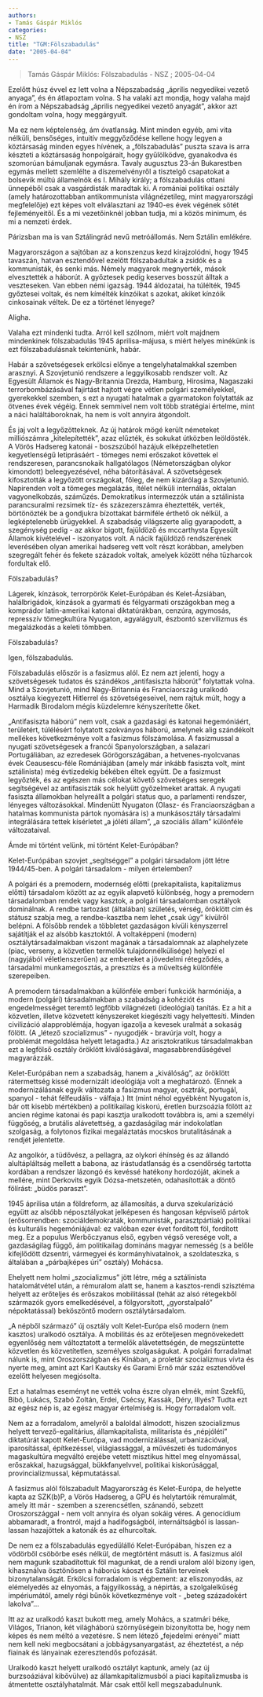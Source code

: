 ```yaml
---
authors: 
- Tamás Gáspár Miklós
categories: 
- NSZ
title: "TGM:Fölszabadulás"
date: "2005-04-04"
---
```

> Tamás Gáspár Miklós: Fölszabadulás - NSZ ; 2005-04-04

Ezelőtt húsz évvel ez lett volna a Népszabadság „április negyedikei vezető anyaga”, és én átlapoztam volna. S ha valaki azt mondja, hogy valaha majd én írom a Népszabadság „április negyedikei vezető anyagát”, akkor azt gondoltam volna, hogy meggárgyult.

Ma ez nem képtelenség, ám óvatlanság. Mint minden egyéb, ami vita nélküli, bensőséges, intuitív meggyőződése kellene hogy legyen a köztársaság minden egyes hívének, a „fölszabadulás” puszta szava is arra készteti a köztársaság honpolgárait, hogy gyűlölködve, gyanakodva és szomorúan bámuljanak egymásra. Tavaly augusztus 23-án Bukarestben egymás mellett szemlélte a díszemelvényről a tisztelgő csapatokat a bolsevik múltú államelnök és I. Mihály király; a fölszabadulás ottani ünnepéből csak a vasgárdisták maradtak ki. A romániai politikai osztály (amely határozottabban antikommunista világnézetileg, mint magyarországi megfelelője) ezt képes volt elválasztani az 1940-es évek végének sötét fejleményeitől. És a mi vezetőinknél jobban tudja, mi a közös minimum, és mi a nemzeti érdek.

Párizsban ma is van Sztálingrád nevű metróállomás. Nem Sztálin emlékére.

Magyarországon a sajtóban az a konszenzus kezd kirajzolódni, hogy 1945 tavaszán, hatvan esztendővel ezelőtt fölszabadultak a zsidók és a kommunisták, és senki más. Némely magyarok megnyerték, mások elvesztették a háborút. A győztesek pedig keserves bosszút álltak a veszteseken. Van ebben némi igazság. 1944 áldozatai, ha túlélték, 1945 győztesei voltak, és nem kímélték kínzóikat s azokat, akiket kínzóik cinkosainak véltek. De ez a történet lényege?

Aligha.

Valaha ezt mindenki tudta. Arról kell szólnom, miért volt majdnem mindenkinek fölszabadulás 1945 áprilisa-májusa, s miért helyes minékünk is ezt fölszabadulásnak tekintenünk, habár.

Habár a szövetségesek erkölcsi előnye a tengelyhatalmakkal szemben arasznyi. A Szovjetunió rendszere a leggyilkosabb rendszer volt. Az Egyesült Államok és Nagy-Britannia Drezda, Hamburg, Hirosima, Nagaszaki terrorbombázásával fajirtást hajtott végre vétlen polgári személyekkel, gyerekekkel szemben, s ezt a nyugati hatalmak a gyarmatokon folytatták az ötvenes évek végéig. Ennek semmivel nem volt több stratégiai értelme, mint a náci haláltáboroknak, ha nem is volt annyira átgondolt.

És jaj volt a legyőzötteknek. Az új határok mögé került németeket milliószámra „kitelepítették”, azaz elűzték, és sokukat útközben leöldösték. A Vörös Hadsereg katonái - boszszúból hazájuk elképzelhetetlen kegyetlenségű letiprásáért - tömeges nemi erőszakot követtek el rendszeresen, parancsnokaik hallgatólagos (Németországban olykor kimondott) beleegyezésével, néha bátorításával. A szövetségesek kifosztották a legyőzött országokat, főleg, de nem kizárólag a Szovjetunió. Napirenden volt a tömeges megalázás, ítélet nélküli internálás, oktalan vagyonelkobzás, száműzés. Demokratikus intermezzók után a sztálinista parancsuralmi rezsimek tíz- és százezerszámra éheztették, verték, börtönözték be a gondjukra bízottakat bármiféle érthető ok nélkül, a legképtelenebb ürügyekkel. A szabadság világszerte alig gyarapodott, a szegénység pedig - az akkor bigott, fajüldöző és mccarthysta Egyesült Államok kivételével - iszonyatos volt. A nácik fajüldöző rendszerének leverésében olyan amerikai hadsereg vett volt részt korábban, amelyben szegregált fehér és fekete századok voltak, amelyek között néha tűzharcok fordultak elő.

Fölszabadulás?

Lágerek, kínzások, terrorpörök Kelet-Európában és Kelet-Ázsiában, halálbrigádok, kínzások a gyarmati és félgyarmati országokban meg a komprádor latin-amerikai katonai diktatúrákban, cenzúra, agymosás, represszív tömegkultúra Nyugaton, agyalágyult, észbontó szervilizmus és megalázkodás a keleti tömbben.

Fölszabadulás?

Igen, fölszabadulás.

Fölszabadulás először is a fasizmus alól. Ez nem azt jelenti, hogy a szövetségesek tudatos és szándékos „antifasiszta háborút” folytattak volna. Mind a Szovjetunió, mind Nagy-Britannia és Franciaország uralkodó osztálya kiegyezett Hitlerrel és szövetségeseivel, nem rajtuk múlt, hogy a Harmadik Birodalom mégis küzdelemre kényszerítette őket.

„Antifasiszta háború” nem volt, csak a gazdasági és katonai hegemóniáért, területért, túlélésért folytatott szokványos háború, amelynek alig szándékolt mellékes következménye volt a fasizmus fölszámolása. A fasizmussal a nyugati szövetségesek a francói Spanyolországban, a salazari Portugáliában, az ezredesek Görögországában, a hetvenes-nyolcvanas évek Ceausescu-féle Romániájában (amely már inkább fasiszta volt, mint sztálinista) még évtizedekig békében éltek együtt. De a fasizmust legyőzték, és az egészen más célokat követő szövetséges seregek segítségével az antifasiszták sok helyütt győzelmeket arattak. A nyugati fasiszta államokban helyreállt a polgári status quo, a parlamenti rendszer, lényeges változásokkal. Mindenütt Nyugaton (Olasz- és Franciaországban a hatalmas kommunista pártok nyomására is) a munkásosztály társadalmi integrálására tettek kísérletet „a jóléti állam”, „a szociális állam” különféle változataival.

Ámde mi történt velünk, mi történt Kelet-Európában?

Kelet-Európában szovjet „segítséggel” a polgári társadalom jött létre 1944/45-ben. A polgári társadalom - milyen értelemben?

A polgári és a premodern, modernség előtti (prekapitalista, kapitalizmus előtti) társadalom között az az egyik alapvető különbség, hogy a premodern társadalomban rendek vagy kasztok, a polgári társadalomban osztályok dominálnak. A rendbe tartozást (általában) születés, vérség, öröklött cím és státusz szabja meg, a rendbe-kasztba nem lehet „csak úgy” kívülről belépni. A fölsőbb rendek a többletet gazdaságon kívüli kényszerrel sajátítják el az alsóbb kasztoktól. A voltaképpeni (modern) osztálytársadalmakban viszont magának a társadalomnak az alaphelyzete (piac, verseny, a közvetlen termelők tulajdonnélkülisége) helyezi el (nagyjából véletlenszerűen) az embereket a jövedelmi rétegződés, a társadalmi munkamegosztás, a presztízs és a műveltség különféle szerepeiben.

A premodern társadalmakban a különféle emberi funkciók harmóniája, a modern (polgári) társadalmakban a szabadság a kohéziót és engedelmességet teremtő legfőbb világnézeti (ideológiai) tanítás. Ez a hit a közvetlen, illetve közvetett kényszereket kiegészíti vagy helyettesíti. Minden civilizáció alapproblémája, hogyan igazolja a kevesek uralmát a sokaság fölött. (A „létező szocializmus” - nyugodjék - bravúrja volt, hogy a problémát megoldása helyett letagadta.) Az arisztokratikus társadalmakban ezt a legfölső osztály öröklött kiválóságával, magasabbrendűségével magyarázzák.

Kelet-Európában nem a szabadság, hanem a „kiválóság”, az öröklött rátermettség kissé modernizált ideológiája volt a meghatározó. (Ennek a modernizálásnak egyik változata a fasizmus magyar, osztrák, portugál, spanyol - tehát félfeudális - válfaja.) Itt (mint néhol egyébként Nyugaton is, bár ott kisebb mértékben) a politikailag kiskorú, éretlen burzsoázia fölött az ancien régime katonai és papi kasztja uralkodott továbbra is, ami a személyi függőség, a brutális alávetettség, a gazdaságilag már indokolatlan szolgaság, a folytonos fizikai megaláztatás mocskos brutalitásának a rendjét jelentette.

Az angolkór, a tüdővész, a pellagra, az olykori éhínség és az állandó alultápláltság mellett a babona, az írástudatlanság és a csendőrség tartotta kordában a rendszer lázongó és kevéssé hatékony hordozóját, akinek a mellére, mint Derkovits egyik Dózsa-metszetén, odahasították a döntő fölírást: „büdös paraszt”.

1945 áprilisa után a földreform, az államosítás, a durva szekularizáció együtt az alsóbb néposztályokat jelképesen és hangosan képviselő pártok (erősorrendben: szociáldemokraták, kommunisták, parasztpártiak) politikai és kulturális hegemóniájával: ez valóban ezer évet fordított föl, fordított meg. Ez a populus Werbőczyanus első, egyben végső veresége volt, a gazdaságilag függő, ám politikailag domináns magyar nemesség (s a belőle kifejlődött dzsentri, vármegyei és kormányhivatalnok, a szoldateszka, s általában a „párbajképes úri” osztály) Mohácsa.

Ehelyett nem holmi „szocializmus” jött létre, még a sztálinista hatalomátvétel után, a rémuralom alatt se, hanem a kasztos-rendi szisztéma helyett az erőteljes és erőszakos mobilitással (tehát az alsó rétegekből származók gyors emelkedésével, a fölgyorsított, „gyorstalpaló” népoktatással) beköszöntő modern osztálytársadalom.

„A népből származó” új osztály volt Kelet-Európa első modern (nem kasztos) uralkodó osztálya. A mobilitás és az erőteljesen megnövekedett egyenlőség nem változtatott a termelők alávetettségén, de megszüntette közvetlen és közvetítetlen, személyes szolgaságukat. A polgári forradalmat nálunk is, mint Oroszországban és Kínában, a proletár szocializmus vívta és nyerte meg, amint azt Karl Kautsky és Garami Ernő már száz esztendővel ezelőtt helyesen megjósolta.

Ezt a hatalmas eseményt ne vették volna észre olyan elmék, mint Szekfű, Bibó, Lukács, Szabó Zoltán, Erdei, Csécsy, Kassák, Déry, Illyés? Tudta ezt az egész nép is, az egész magyar értelmiség is. Hogy forradalom volt.

Nem az a forradalom, amelyről a baloldal álmodott, hiszen szocializmus helyett tervező-egalitárius, államkapitalista, militarista és „népjóléti” diktatúrát kapott Kelet-Európa, vad modernizálással, urbanizációval, iparosítással, építkezéssel, világiassággal, a művészeti és tudományos magaskultúra megváltó erejébe vetett misztikus hittel meg elnyomással, erőszakkal, hazugsággal, bükkfanyelvvel, politikai kiskorúsággal, provincializmussal, képmutatással.

A fasizmus alól fölszabadult Magyarország és Kelet-Európa, de helyette kapta az SZK(b)P, a Vörös Hadsereg, a GPU és helytartóik rémuralmát, amely itt már - szemben a szerencsétlen, szánandó, sebzett Oroszországgal - nem volt annyira és olyan sokáig véres. A genocídium abbamaradt, a frontról, majd a hadifogságból, internáltságból is lassan-lassan hazajöttek a katonák és az elhurcoltak.

De nem ez a fölszabadulás egyedülálló Kelet-Európában, hiszen ez a vödörből csöbörbe esés nélkül, de megtörtént másutt is. A fasizmus alól nem magunk szabadítottuk föl magunkat, de a rendi uralom alól bizony igen, kihasználva ösztönösen a háborús káoszt és Sztálin terveinek bizonytalanságát. Erkölcsi forradalom is végbement: az eliszonyodás, az elémelyedés az elnyomás, a fajgyilkosság, a népirtás, a szolgalelkűség impériumától, amely régi bűnök következménye volt - „beteg századokért lakolva”...

Itt az az uralkodó kaszt bukott meg, amely Mohács, a szatmári béke, Világos, Trianon, két világháború szörnyűségein bizonyította be, hogy nem képes és nem méltó a vezetésre. S nem létező „fejedelmi erényei” miatt nem kell neki megbocsátani a jobbágysanyargatást, az éheztetést, a nép fiainak és lányainak ezeresztendős pofozását.

Uralkodó kaszt helyett uralkodó osztályt kaptunk, amely (az új burzsoáziával kibővülve) az államkapitalizmusból a piaci kapitalizmusba is átmentette osztályhatalmát. Már csak ettől kell megszabadulnunk.
